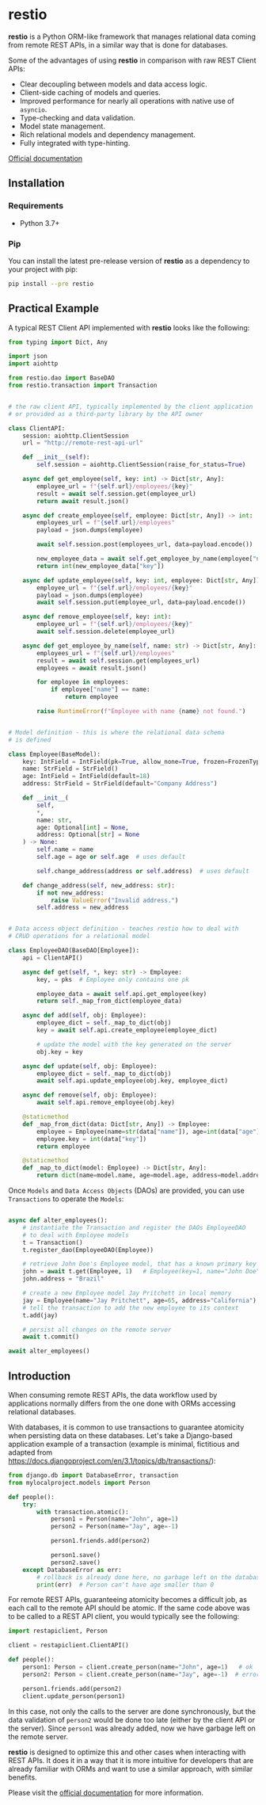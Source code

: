 # restio

**restio** is a Python ORM-like framework that manages relational data coming from remote REST APIs, in a similar way that is done for databases.

Some of the advantages of using **restio** in comparison with raw REST Client APIs:

- Clear decoupling between models and data access logic.
- Client-side caching of models and queries.
- Improved performance for nearly all operations with native use of `asyncio`.
- Type-checking and data validation.
- Model state management.
- Rich relational models and dependency management.
- Fully integrated with type-hinting.

[Official documentation](https://restio.readthedocs.io/en/latest/)

## Installation

### Requirements

- Python 3.7+

### Pip

You can install the latest pre-release version of **restio** as a dependency to your project with pip:

```bash
pip install --pre restio
```

## Practical Example

A typical REST Client API implemented with **restio** looks like the following:

```python
from typing import Dict, Any

import json
import aiohttp

from restio.dao import BaseDAO
from restio.transaction import Transaction


# the raw client API, typically implemented by the client application
# or provided as a third-party library by the API owner

class ClientAPI:
    session: aiohttp.ClientSession
    url = "http://remote-rest-api-url"

    def __init__(self):
        self.session = aiohttp.ClientSession(raise_for_status=True)

    async def get_employee(self, key: int) -> Dict[str, Any]:
        employee_url = f"{self.url}/employees/{key}"
        result = await self.session.get(employee_url)
        return await result.json()

    async def create_employee(self, employee: Dict[str, Any]) -> int:
        employees_url = f"{self.url}/employees"
        payload = json.dumps(employee)

        await self.session.post(employees_url, data=payload.encode())

        new_employee_data = await self.get_employee_by_name(employee["name"])
        return int(new_employee_data["key"])

    async def update_employee(self, key: int, employee: Dict[str, Any]):
        employee_url = f"{self.url}/employees/{key}"
        payload = json.dumps(employee)
        await self.session.put(employee_url, data=payload.encode())

    async def remove_employee(self, key: int):
        employee_url = f"{self.url}/employees/{key}"
        await self.session.delete(employee_url)

    async def get_employee_by_name(self, name: str) -> Dict[str, Any]:
        employees_url = f"{self.url}/employees"
        result = await self.session.get(employees_url)
        employees = await result.json()

        for employee in employees:
            if employee["name"] == name:
                return employee

        raise RuntimeError(f"Employee with name {name} not found.")


# Model definition - this is where the relational data schema
# is defined

class Employee(BaseModel):
    key: IntField = IntField(pk=True, allow_none=True, frozen=FrozenType.ALWAYS)
    name: StrField = StrField()
    age: IntField = IntField(default=18)
    address: StrField = StrField(default="Company Address")

    def __init__(
        self,
        *,
        name: str,
        age: Optional[int] = None,
        address: Optional[str] = None
    ) -> None:
        self.name = name
        self.age = age or self.age  # uses default

        self.change_address(address or self.address)  # uses default

    def change_address(self, new_address: str):
        if not new_address:
            raise ValueError("Invalid address.")
        self.address = new_address


# Data access object definition - teaches restio how to deal with
# CRUD operations for a relational model

class EmployeeDAO(BaseDAO[Employee]):
    api = ClientAPI()

    async def get(self, *, key: str) -> Employee:
        key, = pks  # Employee only contains one pk

        employee_data = await self.api.get_employee(key)
        return self._map_from_dict(employee_data)

    async def add(self, obj: Employee):
        employee_dict = self._map_to_dict(obj)
        key = await self.api.create_employee(employee_dict)

        # update the model with the key generated on the server
        obj.key = key

    async def update(self, obj: Employee):
        employee_dict = self._map_to_dict(obj)
        await self.api.update_employee(obj.key, employee_dict)

    async def remove(self, obj: Employee):
        await self.api.remove_employee(obj.key)

    @staticmethod
    def _map_from_dict(data: Dict[str, Any]) -> Employee:
        employee = Employee(name=str(data["name"]), age=int(data["age"]), address=str(data["address"]))
        employee.key = int(data["key"])
        return employee

    @staticmethod
    def _map_to_dict(model: Employee) -> Dict[str, Any]:
        return dict(name=model.name, age=model.age, address=model.address)
```

Once `Models` and `Data Access Objects` (DAOs) are provided, you can use `Transactions` to operate the `Models`:

```python

async def alter_employees():
    # instantiate the Transaction and register the DAOs EmployeeDAO
    # to deal with Employee models
    t = Transaction()
    t.register_dao(EmployeeDAO(Employee))

    # retrieve John Doe's Employee model, that has a known primary key 1
    john = await t.get(Employee, 1)   # Employee(key=1, name="John Doe", age=30, address="The Netherlands")
    john.address = "Brazil"

    # create a new Employee model Jay Pritchett in local memory
    jay = Employee(name="Jay Pritchett", age=65, address="California")
    # tell the transaction to add the new employee to its context
    t.add(jay)

    # persist all changes on the remote server
    await t.commit()

await alter_employees()

```

## Introduction

When consuming remote REST APIs, the data workflow used by applications normally differs from the one done with ORMs accessing relational databases.

With databases, it is common to use transactions to guarantee atomicity when persisting data on these databases. Let's take a Django-based application example of a transaction (example is minimal, fictitious and adapted from https://docs.djangoproject.com/en/3.1/topics/db/transactions/):

```python
from django.db import DatabaseError, transaction
from mylocalproject.models import Person

def people():
    try:
        with transaction.atomic():
            person1 = Person(name="John", age=1)
            person2 = Person(name="Jay", age=-1)

            person1.friends.add(person2)

            person1.save()
            person2.save()
    except DatabaseError as err:
        # rollback is already done here, no garbage left on the database
        print(err)  # Person can't have age smaller than 0
```

For remote REST APIs, guaranteeing atomicity becomes a difficult job, as each call to the remote API should be atomic.
If the same code above was to be called to a REST API client, you would typically see the following:

```python
import restapiclient, Person

client = restapiclient.ClientAPI()

def people():
    person1: Person = client.create_person(name="John", age=1)   # ok
    person2: Person = client.create_person(name="Jay", age=-1)  # error, exit

    person1.friends.add(person2)
    client.update_person(person1)
```

In this case, not only the calls to the server are done synchronously, but the data validation of `person2` would be done too late (either by the client API or the server). Since `person1` was already added, now we have garbage left on the remote server.

**restio** is designed to optimize this and other cases when interacting with REST APIs. It does it in a way that it is more intuitive for developers that are already familiar with ORMs and want to use a similar approach, with similar benefits.

Please visit the [official documentation](https://restio.readthedocs.io/en/latest/) for more information.
